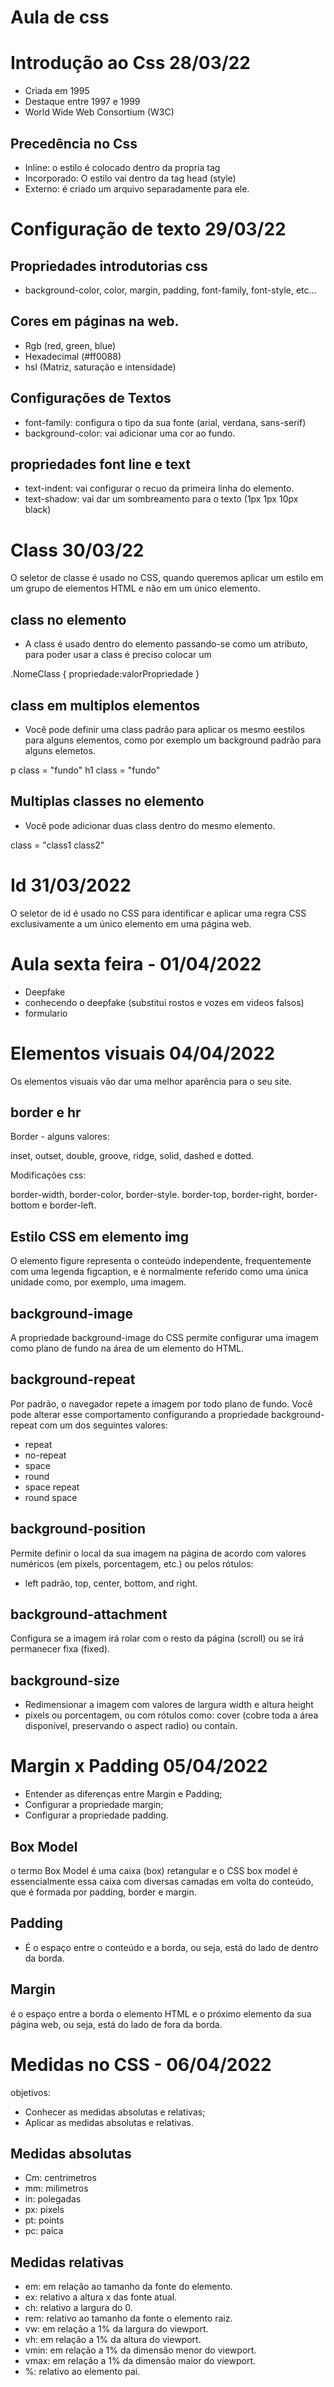 # Aula de css 

# Introdução ao Css 28/03/22

- Criada em 1995
- Destaque entre 1997 e 1999
- World Wide Web Consortium (W3C)

## Precedência no Css

- Inline: o estilo é colocado dentro da propria tag
- Incorporado: O estilo vai dentro da tag head (style)
- Externo: é criado um arquivo separadamente para ele. 

# Configuração de texto 29/03/22

## Propriedades introdutorias css

- background-color, color, margin, padding, font-family, font-style, etc...

## Cores em páginas na web.

- Rgb (red, green, blue)
- Hexadecimal (#ff0088)
- hsl (Matriz, saturação e intensidade)

## Configurações de Textos

- font-family: configura o tipo da sua fonte (arial, verdana, sans-serif)
- background-color: vai adicionar uma cor ao fundo. 

## propriedades font line e text

- text-indent: vai configurar o recuo da primeira linha do elemento.
- text-shadow: vai dar um sombreamento para o texto (1px 1px 10px black)

# Class 30/03/22

O seletor de classe é usado no CSS, quando queremos aplicar um estilo em um grupo de
elementos HTML e não em um único elemento.

## class no elemento

- A class é usado dentro do elemento passando-se como um atributo, para poder usar a class
é preciso colocar um 

.NomeClass { propriedade:valorPropriedade }

## class em multiplos elementos

- Você pode definir uma class padrão para aplicar os mesmo eestilos para alguns elementos,
como por exemplo um background padrão para alguns elemetos.

p class = "fundo"
h1 class = "fundo"

## Multiplas classes no elemento

- Você pode adicionar duas class dentro do mesmo elemento. 

class = "class1 class2"

# Id 31/03/2022

O seletor de id é usado no CSS para identificar e aplicar uma regra CSS exclusivamente a 
um único elemento em uma página web.

# Aula sexta feira - 01/04/2022

- Deepfake
- conhecendo o deepfake (substitui rostos e vozes em videos falsos)
- formulario

# Elementos visuais 04/04/2022

Os elementos visuais vão dar uma melhor aparência para o seu site. 

## border e hr

Border - alguns valores:

inset, outset, double, groove, ridge, solid, dashed e dotted.

Modificações css: 

border-width, border-color, border-style.
border-top, border-right, border-bottom e border-left.

## Estilo CSS em elemento img 

O elemento figure representa o conteúdo independente, frequentemente com uma legenda 
figcaption, e é normalmente referido como uma única unidade como, por exemplo, uma imagem.

## background-image

A propriedade background-image do CSS permite configurar 
uma imagem como plano de fundo na área de um elemento do HTML.

## background-repeat

Por padrão, o navegador repete a imagem por todo plano de fundo. Você 
pode alterar esse comportamento configurando a propriedade background-repeat 
com um dos seguintes valores:

- repeat
- no-repeat
- space
- round
- space repeat
- round space

## background-position

Permite definir o local da sua imagem na página de acordo com valores numéricos 
(em pixels, porcentagem, etc.) ou pelos rótulos: 
- left padrão, top, center, bottom, and right.

## background-attachment

Configura se a imagem irá rolar com o resto da página (scroll) ou se irá permanecer fixa 
(fixed).

## background-size

- Redimensionar a imagem com valores de largura width e altura height
- pixels ou porcentagem, ou com rótulos como: cover (cobre toda a área 
disponível, preservando o aspect radio) ou contain. 

# Margin x Padding 05/04/2022

- Entender as diferenças entre Margin e Padding;
- Configurar a propriedade margin;
- Configurar a propriedade padding.

## Box Model

o termo Box Model é uma caixa (box) retangular e o CSS box model é essencialmente essa 
caixa com diversas camadas em volta do conteúdo, que é formada por padding, border e margin.

## Padding

- É o espaço entre o conteúdo e a borda, ou seja, está do lado de dentro da borda.

## Margin

é o espaço entre a borda o elemento HTML e o próximo elemento da sua página web, ou seja, 
está do lado de fora da borda.

# Medidas no CSS - 06/04/2022

objetivos: 

- Conhecer as medidas absolutas e relativas;
- Aplicar as medidas absolutas e relativas.

## Medidas absolutas

- Cm: centrimetros
- mm: milimetros
- in: polegadas
- px: pixels
- pt: points
- pc: paica

## Medidas relativas

- em: em relação ao tamanho da fonte do elemento.
- ex: relativo a altura x das fonte atual.
- ch: relativo a largura do 0.
- rem: relativo ao tamanho da fonte o elemento raiz.
- vw: em relação a 1% da largura do viewport. 
- vh: em relação a 1% da altura do viewport.
- vmin: em relação a 1% da dimensão menor do viewport.
- vmax: em relação a 1% da dimensão maior do viewport.
- %: relativo ao elemento pai.